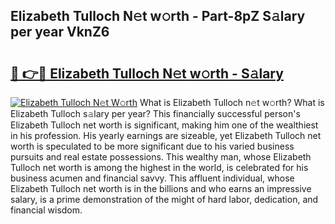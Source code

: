 ## Elizabeth Tulloch N𝚎t w𝚘rth - Part-8pZ S𝚊lary per year VknZ6

# <h2><a href="http://gc0hoxi.nevu.top/?p=Elizabeth+Tulloch">🔗 👉🔴 Elizabeth Tulloch N𝚎t w𝚘rth - S𝚊lary</a></h2>

[![Elizabeth Tulloch N𝚎t W𝚘rth](https://i.imgur.com/Oavwk0R.jpeg)](http://gc0hoxi.nevu.top/?p=Elizabeth+Tulloch)
What is Elizabeth Tulloch n𝚎t w𝚘rth? What is Elizabeth Tulloch s𝚊lary per year?
This financially successful person's Elizabeth Tulloch net worth is significant, making him one of the wealthiest in his profession. His yearly earnings are sizeable, yet Elizabeth Tulloch net worth is speculated to be more significant due to his varied business pursuits and real estate possessions. This wealthy man, whose Elizabeth Tulloch net worth is among the highest in the world, is celebrated for his business acumen and financial savvy. This affluent individual, whose Elizabeth Tulloch net worth is in the billions and who earns an impressive salary, is a prime demonstration of the might of hard labor, dedication, and financial wisdom.
